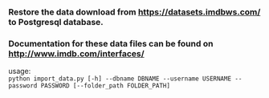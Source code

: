 ### Restore the data download from https://datasets.imdbws.com/ to Postgresql database.
### Documentation for these data files can be found on http://www.imdb.com/interfaces/

usage:   
`python import_data.py [-h] --dbname DBNAME --username USERNAME --password PASSWORD [--folder_path FOLDER_PATH]`
